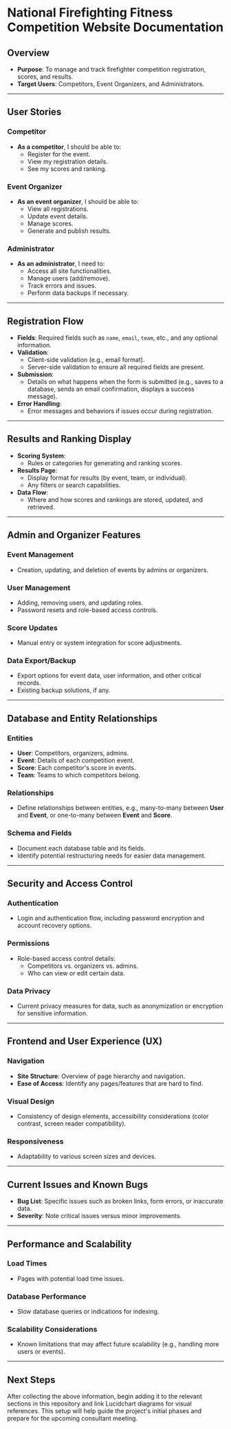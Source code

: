 # National Firefighting Fitness Competition Website Documentation

## Overview
- **Purpose**: To manage and track firefighter competition registration, scores, and results.
- **Target Users**: Competitors, Event Organizers, and Administrators.

---

## User Stories

### Competitor
- **As a competitor**, I should be able to:
  - Register for the event.
  - View my registration details.
  - See my scores and ranking.

### Event Organizer
- **As an event organizer**, I should be able to:
  - View all registrations.
  - Update event details.
  - Manage scores.
  - Generate and publish results.

### Administrator
- **As an administrator**, I need to:
  - Access all site functionalities.
  - Manage users (add/remove).
  - Track errors and issues.
  - Perform data backups if necessary.

---

## Registration Flow

- **Fields**: Required fields such as `name`, `email`, `team`, etc., and any optional information.
- **Validation**:
  - Client-side validation (e.g., email format).
  - Server-side validation to ensure all required fields are present.
- **Submission**:
  - Details on what happens when the form is submitted (e.g., saves to a database, sends an email confirmation, displays a success message).
- **Error Handling**:
  - Error messages and behaviors if issues occur during registration.

---

## Results and Ranking Display

- **Scoring System**:
  - Rules or categories for generating and ranking scores.
- **Results Page**:
  - Display format for results (by event, team, or individual).
  - Any filters or search capabilities.
- **Data Flow**:
  - Where and how scores and rankings are stored, updated, and retrieved.

---

## Admin and Organizer Features

### Event Management
- Creation, updating, and deletion of events by admins or organizers.

### User Management
- Adding, removing users, and updating roles.
- Password resets and role-based access controls.

### Score Updates
- Manual entry or system integration for score adjustments.

### Data Export/Backup
- Export options for event data, user information, and other critical records.
- Existing backup solutions, if any.

---

## Database and Entity Relationships

### Entities
- **User**: Competitors, organizers, admins.
- **Event**: Details of each competition event.
- **Score**: Each competitor's score in events.
- **Team**: Teams to which competitors belong.

### Relationships
- Define relationships between entities, e.g., many-to-many between **User** and **Event**, or one-to-many between **Event** and **Score**.

### Schema and Fields
- Document each database table and its fields.
- Identify potential restructuring needs for easier data management.

---

## Security and Access Control

### Authentication
- Login and authentication flow, including password encryption and account recovery options.

### Permissions
- Role-based access control details:
  - Competitors vs. organizers vs. admins.
  - Who can view or edit certain data.

### Data Privacy
- Current privacy measures for data, such as anonymization or encryption for sensitive information.

---

## Frontend and User Experience (UX)

### Navigation
- **Site Structure**: Overview of page hierarchy and navigation.
- **Ease of Access**: Identify any pages/features that are hard to find.

### Visual Design
- Consistency of design elements, accessibility considerations (color contrast, screen reader compatibility).

### Responsiveness
- Adaptability to various screen sizes and devices.

---

## Current Issues and Known Bugs

- **Bug List**: Specific issues such as broken links, form errors, or inaccurate data.
- **Severity**: Note critical issues versus minor improvements.

---

## Performance and Scalability

### Load Times
- Pages with potential load time issues.

### Database Performance
- Slow database queries or indications for indexing.

### Scalability Considerations
- Known limitations that may affect future scalability (e.g., handling more users or events).

---

## Next Steps
After collecting the above information, begin adding it to the relevant sections in this repository and link Lucidchart diagrams for visual references. This setup will help guide the project's initial phases and prepare for the upcoming consultant meeting.